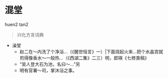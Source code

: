 # 混堂
huen2 tan2
> 兴化方言词典
- 澡堂
  - 赵二在～内洗了个净浴…（《醒世恒言》一）|下面烧起火来…把个水晶宫就煎得像香水～一般热…（《西湖二集》二三）明，郎瑛《七修类稿》
  - “吴人登大石为池，名曰～…”另
  - 明有官署～司，掌沐浴之事。

